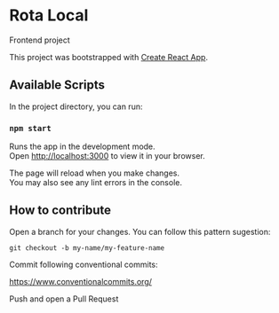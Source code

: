 # Rota Local

Frontend project

This project was bootstrapped with [Create React App](https://github.com/facebook/create-react-app).

## Available Scripts

In the project directory, you can run:

### `npm start`

Runs the app in the development mode.\
Open [http://localhost:3000](http://localhost:3000) to view it in your browser.

The page will reload when you make changes.\
You may also see any lint errors in the console.

## How to contribute

Open a branch for your changes. You can follow this pattern sugestion:

```git checkout -b my-name/my-feature-name```

Commit following conventional commits: 

https://www.conventionalcommits.org/ 

Push and open a Pull Request
